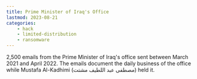 ```yaml
---
title: Prime Minister of Iraq's Office
lastmod: 2023-08-21
categories:
    - hack
    - limited-distribution
    - ransomware
---
```


2,500 emails from the Prime Minister of Iraq's office sent between March 2021 and April 2022. The emails document the daily business of the office while Mustafa Al-Kadhimi (مصطفى عبد اللطيف مشتت) held it.
